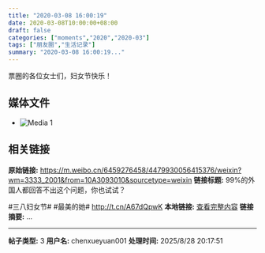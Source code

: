 ```yaml
---
title: "2020-03-08 16:00:19"
date: 2020-03-08T10:00:00+08:00
draft: false
categories: ["moments","2020","2020-03"]
tags: ["朋友圈","生活记录"]
summary: "2020-03-08 16:00:19..."
---
```


票圈的各位女士们，妇女节快乐！

## 媒体文件

- ![Media 1](/Moments/photos/2020-03-08/202003081600190.jpg)

## 相关链接

**原始链接:** https://m.weibo.cn/6459276458/4479930056415376/weixin?wm=3333_2001&from=10A3093010&sourcetype=weixin
**链接标题:** 99%的外国人都回答不出这个问题，你也试试？

#三八妇女节# #最美的她#  http://t.cn/A67dQpwK ​
**本地链接:** [查看完整内容](/link_content/2020/03/2020-03-08/link_content/)
**链接摘要:** ...

---

**帖子类型:** 3
**用户名:** chenxueyuan001
**处理时间:** 2025/8/28 20:17:51
